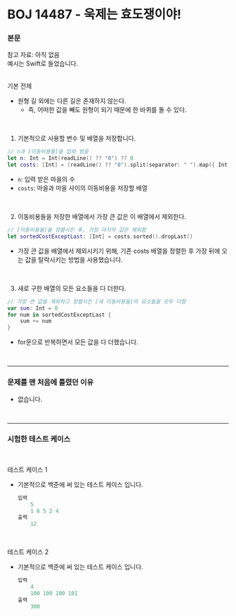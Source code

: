 # BOJ 14487 - 욱제는 효도쟁이야!

### 본문
참고 자료: 아직 없음<br/>
예시는 Swift로 들었습니다.<br/>
<br/>

기본 전제
 - 원형 길 외에는 다른 길은 존재하지 않는다.<br/>
     - 즉, 어떠한 값을 빼도 원형이 되기 때문에 한 바퀴를 돌 수 있다.<br/>
<br/>

1. 기본적으로 사용할 변수 및 배열을 저장합니다.<br/>
```Swift
// n과 [이동비용들]을 입력 받음
let n: Int = Int(readLine() ?? "0") ?? 0
let costs: [Int] = (readLine() ?? "0").split(separator: " ").map({ Int($0) ?? 0 })
```
 - `n`: 입력 받은 마을의 수<br/>
 - `costs`: 마을과 마을 사이의 이동비용을 저장할 배열<br/>
 <br/>

2. 이동비용들을 저장한 배열에서 가장 큰 값은 이 배열에서 제외한다.<br/>
```Swift
// [이동비용들]을 정렬시킨 후, 가장 마지막 값은 제외함
let sortedCostExceptLast: [Int] = costs.sorted().dropLast()
```
 - 가장 큰 값을 배열에서 제외시키기 위해, 기존 costs 배열을 정렬한 후 가장 뒤에 오는 값을 탈락시키는 방법을 사용했습니다.<br/>
<br/>

3. 새로 구한 배열의 모든 요소들을 다 더한다.<br/>
``` Swift
// 가장 큰 값을 제외하고 정렬시킨 [새 이동비용들]의 요소들을 모두 더함
var sum: Int = 0
for num in sortedCostExceptLast {
    sum += num
}
```
 - for문으로 반복하면서 모든 값을 다 더했습니다.<br/>
<br/>

---
### 문제를 맨 처음에 틀렸던 이유<br/>
- 없습니다.<br/>
<br/>

---
### 시험한 테스트 케이스
<br/>

테스트 케이스 1<br/>
- 기본적으로 백준에 써 있는 테스트 케이스 입니다.<br/>
    ```Swift
    입력
        5
        1 6 5 2 4
    출력
        12
    ```
<br/>

테스트 케이스 2<br/>
- 기본적으로 백준에 써 있는 테스트 케이스 입니다.<br/>
    ```Swift
    입력
        4
        100 100 100 101
    출력
        300
    ```
<br/>
